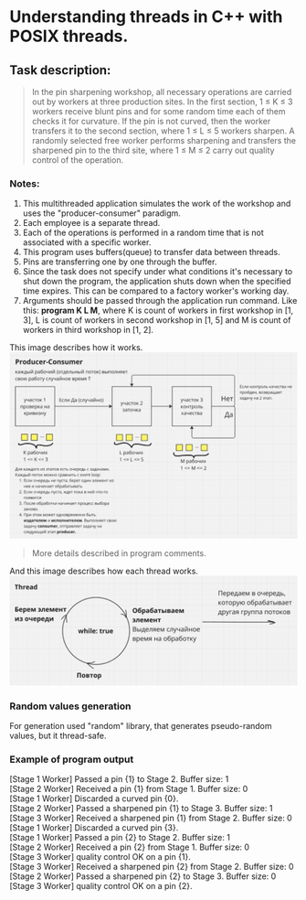 # Understanding threads in C++ with POSIX threads.

## Task description:
> In the pin sharpening workshop, all necessary operations are carried out by workers at three production sites. In the first section, 1 ≤ K ≤ 3 workers receive blunt pins and for some random time each of them checks it for curvature. If the pin is not curved, then the worker transfers it to the second section, where 1 ≤ L ≤ 5 workers sharpen. A randomly selected free worker performs sharpening and transfers the sharpened pin to the third site, where 1 ≤ M ≤ 2 carry out quality control of the operation.

### Notes:
1. This multithreaded application simulates the work of the workshop and uses the "producer-consumer" paradigm.
2. Each employee is a separate thread.
3. Each of the operations is performed in a random time that is not associated with a specific worker.
4. This program uses buffers(queue) to transfer data between threads.
5. Pins are transferring one by one through the buffer.
6. Since the task does not specify under what conditions it's necessary to shut down the program, the application shuts down when the specified time expires. This can be compared to a factory worker's working day.
7. Arguments should be passed through the application run command. Like this: **program K L M**, where K is count of workers in first workshop in [1, 3], L is count of workers in second workshop in [1, 5] and M is count of workers in third workshop in [1, 2]. 

This image describes how it works.
![stage work](./assets/stage.png)
> More details described in program comments.

And this image describes how each thread works.
![thread work](./assets/thread.png)

### Random values generation
For generation used "random" library, that generates pseudo-random values, but it thread-safe.

### Example of program output
[Stage 1 Worker] Passed a pin {1} to Stage 2. Buffer size: 1 <br>
[Stage 2 Worker] Received a pin {1} from Stage 1. Buffer size: 0 <br>
[Stage 1 Worker] Discarded a curved pin {0}. <br>
[Stage 2 Worker] Passed a sharpened pin {1} to Stage 3. Buffer size: 1 <br>
[Stage 3 Worker] Received a sharpened pin {1} from Stage 2. Buffer size: 0 <br>
[Stage 1 Worker] Discarded a curved pin {3}. <br>
[Stage 1 Worker] Passed a pin {2} to Stage 2. Buffer size: 1 <br>
[Stage 2 Worker] Received a pin {2} from Stage 1. Buffer size: 0 <br>
[Stage 3 Worker] quality control OK on a pin {1}. <br>
[Stage 3 Worker] Received a sharpened pin {2} from Stage 2. Buffer size: 0 <br>
[Stage 2 Worker] Passed a sharpened pin {2} to Stage 3. Buffer size: 0 <br>
[Stage 3 Worker] quality control OK on a pin {2}. <br>

